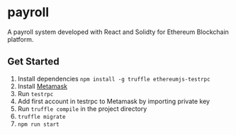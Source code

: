 # payroll

A payroll system developed with React and Solidty for Ethereum Blockchain platform. 

## Get Started

1. Install dependencies `npm install -g truffle ethereumjs-testrpc`
1. Install [Metamask](https://metamask.io/)
1. Run `testrpc`
1. Add first account in testrpc to Metamask by importing private key
1. Run `truffle compile` in the project directory
1. `truffle migrate`
1. `npm run start`

